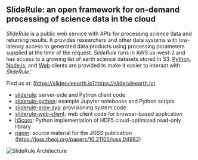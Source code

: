 ## SlideRule: an open framework for on-demand processing of science data in the cloud

_SlideRule_ is a public web service with APIs for processing science data and returning results. It provides researchers and other data systems with low-latency access to generated data products using processing parameters supplied at the time of the request.  _SlideRule_ runs in AWS us-west-2 and has access to a growing list of earth science datasets stored in S3. [Python](https://github.com/SlideRuleEarth/sliderule/tree/main/clients/python), [Node.js](https://github.com/SlideRuleEarth/sliderule/tree/main/clients/nodejs), and [Web](https://client.slideruleearth.io) clients are provided to make it easier to interact with _SlideRule_.'

Find us at: [https://slideruleearth.io](https://slideruleearth.io)

* [sliderule](https://github.com/ICESat2-SlideRule/sliderule): server-side and Python client code
* [sliderule-python](https://github.com/SlideRuleEarth/sliderule-python): example Jupyter notebooks and Python scripts
* [sliderule-prov-sys](https://github.com/SlideRuleEarth/sliderule-prov-sys): provisioning system code
* [sliderule-web-client](https://github.com/SlideRuleEarth/sliderule-web-client): web client code for browser-based application
* [h5coro](https://github/SlideRuleEarth/h5coro): Python implementation of HDF5 cloud-optimized read-only library
* [paper](https://github.com/SlideRuleEarth/paper): source material for the JOSS publication (https://joss.theoj.org/papers/10.21105/joss.04982)

![SlideRule Architecture](https://slideruleearth.io/rtd/_images/sysorg.png)
